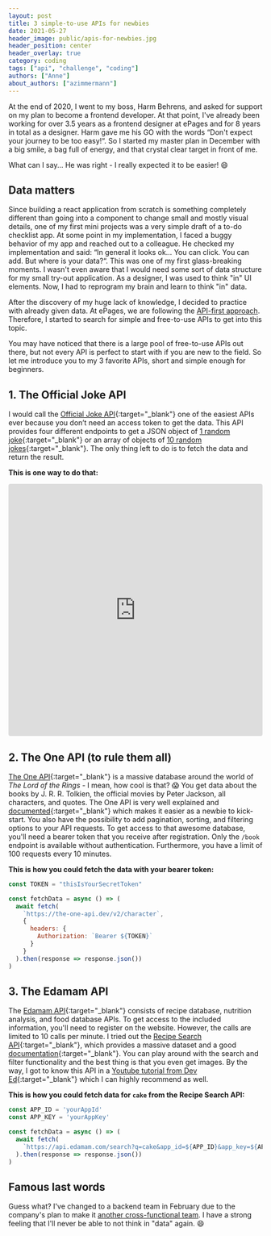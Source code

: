 ```yaml
---
layout: post
title: 3 simple-to-use APIs for newbies
date: 2021-05-27
header_image: public/apis-for-newbies.jpg
header_position: center
header_overlay: true
category: coding
tags: ["api", "challenge", "coding"]
authors: ["Anne"]
about_authors: ["azimmermann"]
---
```


At the end of 2020, I went to my boss, Harm Behrens, and asked for support on my plan to become a frontend developer.
At that point, I've already been working for over 3.5 years as a frontend designer at ePages and for 8 years in total as a designer.
Harm gave me his GO with the words “Don't expect your journey to be too easy!“.
So I started my master plan in December with a big smile, a bag full of energy, and that crystal clear target in front of me.

What can I say... He was right - I really expected it to be easier! 😄

## Data matters

Since building a react application from scratch is something completely different than going into a component to change small and mostly visual details, one of my first mini projects was a very simple draft of a to-do checklist app.
At some point in my implementation, I faced a buggy behavior of my app and reached out to a colleague.
He checked my implementation and said:
“In general it looks ok… You can click. You can add. But where is your data?“.
This was one of my first glass-breaking moments.
I wasn't even aware that I would need some sort of data structure for my small try-out application.
As a designer, I was used to think "in" UI elements.
Now, I had to reprogram my brain and learn to think "in" data.

After the discovery of my huge lack of knowledge, I decided to practice with already given data.
At ePages, we are following the [API-first approach](/blog/tech-stories/why-we-go-beyond-insights-from-our-cto/).
Therefore, I started to search for simple and free-to-use APIs to get into this topic.

You may have noticed that there is a large pool of free-to-use APIs out there, but not every API is perfect to start with if you are new to the field.
So let me introduce you to my 3 favorite APIs, short and simple enough for beginners.

## 1. The Official Joke API

I would call the [Official Joke API](https://official-joke-api.appspot.com/){:target="_blank"} one of the easiest APIs ever because you don’t need an access token to get the data.
This API provides four different endpoints to get a JSON object of [1 random joke](https://official-joke-api.appspot.com/jokes/random){:target="_blank"} or an array of objects of [10 random jokes](https://official-joke-api.appspot.com/jokes/ten){:target="_blank"}.
The only thing left to do is to fetch the data and return the result.

**This is one way to do that:**

<iframe src="https://codesandbox.io/embed/fetch-data-from-api-b6vr3?fontsize=14&module=%2Fsrc%2FJokeList.tsx&theme=dark"
    style="width:100%; height:500px; border:0; border-radius: 4px; overflow:hidden;"
    title="Fetch data from API"
    allow="accelerometer; ambient-light-sensor; camera; encrypted-media; geolocation; gyroscope; hid; microphone; midi; payment; usb; vr; xr-spatial-tracking"
    sandbox="allow-forms allow-modals allow-popups allow-presentation allow-same-origin allow-scripts"
></iframe>

## 2. The One API (to rule them all)

[The One API](https://the-one-api.dev/){:target="_blank"} is a massive database around the world of _The Lord of the Rings_ - I mean, how cool is that? 😱 
You get data about the books by J. R. R. Tolkien, the official movies by Peter Jackson, all characters, and quotes.
The One API is very well explained and [documented](https://the-one-api.dev/documentation){:target="_blank"} which makes it easier as a newbie to kick-start.
You also have the possibility to add pagination, sorting, and filtering options to your API requests.
To get access to that awesome database, you'll need a bearer token that you receive after registration.
Only the `/book` endpoint is available without authentication.
Furthermore, you have a limit of 100 requests every 10 minutes.

**This is how you could fetch the data with your bearer token:**

```js
const TOKEN = "thisIsYourSecretToken"

const fetchData = async () => (
  await fetch(
    `https://the-one-api.dev/v2/character`,
    {
      headers: {
        Authorization: `Bearer ${TOKEN}`
      }
    }
  ).then(response => response.json())
)
```

## 3. The Edamam API

The [Edamam API](https://developer.edamam.com/){:target="_blank"} consists of recipe database, nutrition analysis, and food database APIs. 
To get access to the included information, you'll need to register on the website.
However, the calls are limited to 10 calls per minute.
I tried out the [Recipe Search API](https://developer.edamam.com/edamam-recipe-api){:target="_blank"}, which provides a massive dataset and a good [documentation](https://developer.edamam.com/edamam-docs-recipe-api){:target="_blank"}.
You can play around with the search and filter functionality and the best thing is that you even get images.
By the way, I got to know this API in a [Youtube tutorial from Dev Ed](https://www.youtube.com/watch?v=U9T6YkEDkMo&ab_channel=DevEd){:target="_blank"} which I can highly recommend as well.

**This is how you could fetch data for `cake` from the Recipe Search API:**

```js
const APP_ID = 'yourAppId'
const APP_KEY = 'yourAppKey'

const fetchData = async () => (
  await fetch(
    `https://api.edamam.com/search?q=cake&app_id=${APP_ID}&app_key=${APP_KEY}`
  ).then(response => response.json())
)
```

## Famous last words

Guess what?
I've changed to a backend team in February due to the company's plan to make it [another cross-functional team](/blog/on-the-job/the-x-factor-or-how-i-learned-to-stop-worrying-and-love-the-backend/).
I have a strong feeling that I'll never be able to not think in "data" again. 😄